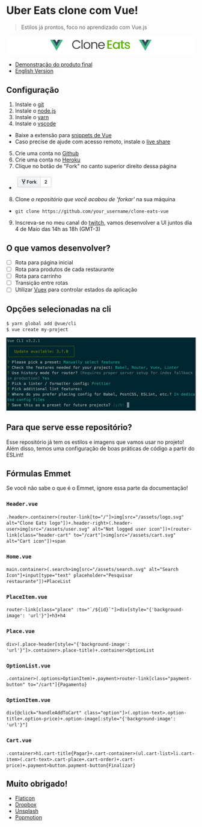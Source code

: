 # Uber Eats clone com Vue!
> Estilos já prontos, foco no aprendizado com Vue.js

![Uber Eats clone com Vue!](docs/README.jpg)

* [Demonstração do produto final](https://agile-hollows-21544.herokuapp.com/)
* [English Version](README_EN.md)

## Configuração
1. Instale o [git](https://git-scm.com/downloads)
2. Instale o [node.js](https://nodejs.org/en/)
3. Instale o [yarn](https://yarnpkg.com/lang/en/docs/install/)
4. Instale o [vscode](https://code.visualstudio.com/)
* Baixe a extensão para [snippets de Vue](https://marketplace.visualstudio.com/items?itemName=octref.vetur)
* Caso precise de ajude com acesso remoto, instale o [live share](https://marketplace.visualstudio.com/items?itemName=MS-vsliveshare.vsliveshare)
5. Crie uma conta no [Github](https://github.com/)
6. Crie uma conta no [Heroku](http://heroku.com)
7. Clique no botão de "Fork" no canto superior direito dessa página
* ![Botão de "Fork"](docs/fork.png)
8. Clone *o repositório que você acabou de 'forkar'* na sua máquina
* `git clone https://github.com/your_username/clone-eats-vue`
9. Inscreva-se no meu canal do [twitch](https://www.twitch.tv/patrickcoding), vamos desenvolver a UI juntos dia 4 de Maio das 14h as 18h (GMT-3)

## O que vamos desenvolver?
* [ ] Rota para página inicial
* [ ] Rota para produtos de cada restaurante
* [ ] Rota para carrinho
* [ ] Transição entre rotas
* [ ] Utilizar [Vuex](https://vuex.vuejs.org/) para controlar estados da aplicação

## Opções selecionadas na cli
```
$ yarn global add @vue/cli
$ vue create my-project
```

![Opções selecionadas](docs/options.png)

## Para que serve esse repositório?
Esse repositório já tem os estilos e imagens que vamos usar no projeto! Além disso, temos uma configuração de boas práticas de código a partir do ESLint!

## Fórmulas Emmet
Se você não sabe o que é o Emmet, ignore essa parte da documentação!

### `Header.vue`
```
.header>.container>(router-link[to="/"]>img[src="/assets/logo.svg" alt="Clone Eats logo"])+.header-right>(.header-user>img[src="/assets/user.svg" alt="Not logged user icon"])+(router-link[class="header-cart" to="/cart"]>img[src="/assets/cart.svg" alt="Cart icon"])+span
```

### `Home.vue`
```
main.container>(.search>img[src="/assets/search.svg" alt="Search Icon"]+input[type="text" placeholder="Pesquisar restaurante"])+PlaceList
```

### `PlaceItem.vue`
```
router-link[class="place" :to="`/${id}`"]>div[style="{'background-image': 'url'}"]+h3+h4
```

### `Place.vue`
```
div>(.place-header[style="{'background-image': 'url'}"]>.container>.place-title)+.container>OptionList
```

### `OptionList.vue`
```
.container>(.options>OptionItem)+.payment>router-link[class="payment-button" to="/cart"]{Pagamento}
```

### `OptionItem.vue`
```
div[@click="handleAddToCart" class="option"]>(.option-text>.option-title+.option-price)+.option-image[:style="{'background-image': 'url'}"]
```

### `Cart.vue`
```
.container>h1.cart-title{Pagar}+.cart-container>(ul.cart-list>li.cart-item>(.cart-text>.cart-place+.cart-order)+.cart-price)+.payment>button.payment-button{Finalizar}
```

## Muito obrigado!
* [Flaticon](https://www.flaticon.com/)
* [Dropbox](https://dropbox.com)
* [Unsplash](http://unsplash.com)
* [Popmotion](https://popmotion.io)